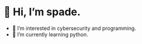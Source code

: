 # 👋 Hi, I’m spade.
- 👀 I’m interested in cybersecurity and programming.
- 🌱 I’m currently learning python.
